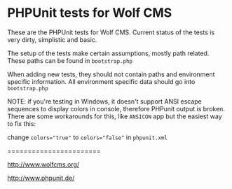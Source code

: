 # PHPUnit tests for Wolf CMS

These are the PHPUnit tests for Wolf CMS. Current status of the tests is very
dirty, simplistic and basic.

The setup of the tests make certain assumptions, mostly path related. These
paths can be found in `bootstrap.php`

When adding new tests, they should not contain paths and environment specific
information. All environment specific data should go into `bootstrap.php`

NOTE: if you're testing in Windows, it doesn't support ANSI escape sequences to
display colors in console, therefore PHPunit output is broken. There are some
workarounds for this, like `ANSICON` app but the easiest way to fix this: 

change `colors="true"` to `colors="false"` in `phpunit.xml`

=======================

http://www.wolfcms.org/

http://www.phpunit.de/
